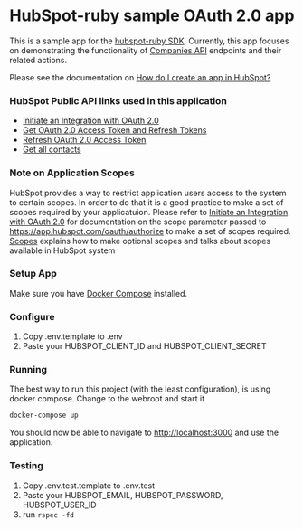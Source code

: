 # HubSpot-ruby sample OAuth 2.0 app

This is a sample app for the [hubspot-ruby SDK](https://github.com/adimichele/hubspot-ruby). Currently, this app focuses on demonstrating the functionality of [Companies API](https://developers.hubspot.com/docs/methods/companies/companies-overview) endpoints and their related actions.

Please see the documentation on [How do I create an app in HubSpot?](https://developers.hubspot.com/docs/faq/how-do-i-create-an-app-in-hubspot)

### HubSpot Public API links used in this application

  - [Initiate an Integration with OAuth 2.0](https://developers.hubspot.com/docs/methods/oauth2/initiate-oauth-integration)
  - [Get OAuth 2.0 Access Token and Refresh Tokens](https://developers.hubspot.com/docs/methods/oauth2/get-access-and-refresh-tokens)
  - [Refresh OAuth 2.0 Access Token](https://developers.hubspot.com/docs/methods/oauth2/refresh-access-token)
  - [Get all contacts](https://developers.hubspot.com/docs/methods/contacts/get_contacts)

### Note on Application Scopes
HubSpot provides a way to restrict application users access to the system to certain scopes. In order to do that it is a good practice to make a set of scopes required by your applicatuion.
Please refer to [Initiate an Integration with OAuth 2.0](https://developers.hubspot.com/docs/methods/oauth2/initiate-oauth-integration) for documentation on the scope parameter passed to https://app.hubspot.com/oauth/authorize to make a set of scopes required. [Scopes](https://developers.hubspot.com/docs/methods/oauth2/initiate-oauth-integration#scopes) explains how to make optional scopes and talks about scopes available in HubSpot system

### Setup App

Make sure you have [Docker Compose](https://docs.docker.com/compose/) installed.

### Configure

1. Copy .env.template to .env
2. Paste your HUBSPOT_CLIENT_ID and HUBSPOT_CLIENT_SECRET

### Running

The best way to run this project (with the least configuration), is using docker compose.  Change to the webroot and start it

```bash
docker-compose up
```
You should now be able to navigate to [http://localhost:3000](http://localhost:3000) and use the application.

### Testing

1. Copy .env.test.template to .env.test
2. Paste your HUBSPOT_EMAIL, HUBSPOT_PASSWORD, HUBSPOT_USER_ID
3. run ```rspec -fd```
